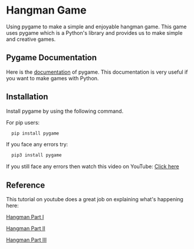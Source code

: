 

# Hangman Game

Using pygame to make a simple and enjoyable hangman game. 
This game uses pygame which is a Python's library and provides us to make simple and creative games.



## Pygame Documentation

Here is the [documentation](https://www.pygame.org/docs/) of pygame.
This documentation is very useful if you want to make games with Python.

  
## Installation

Install pygame by using the following command.

For pip users:
```bash
  pip install pygame
```
If you face any errors try:
```bash
  pip3 install pygame
```
If you still face any errors then watch this 
video on YouTube:
 [Click here](https://youtu.be/AdUZArA-kZw)

## Reference

This tutorial on youtube does a great job on explaining what's happening here:

 [Hangman Part I](https://www.youtube.com/watch?v=UEO1B_llDnc)
 
 [Hangman Part II](https://www.youtube.com/watch?v=W6cjx7t39d4)
 
 [Hangman Part III](https://www.youtube.com/watch?v=d038LZp_Jhk)


 
